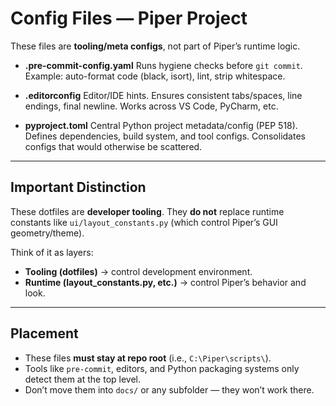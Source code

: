 # Config Files — Piper Project

These files are **tooling/meta configs**, not part of Piper’s runtime logic.

- **.pre-commit-config.yaml**
  Runs hygiene checks before `git commit`.
  Example: auto-format code (black, isort), lint, strip whitespace.

- **.editorconfig**
  Editor/IDE hints. Ensures consistent tabs/spaces, line endings, final newline.
  Works across VS Code, PyCharm, etc.

- **pyproject.toml**
  Central Python project metadata/config (PEP 518).
  Defines dependencies, build system, and tool configs.
  Consolidates configs that would otherwise be scattered.

---

## Important Distinction

These dotfiles are **developer tooling**.
They **do not** replace runtime constants like `ui/layout_constants.py` (which control Piper’s GUI geometry/theme).

Think of it as layers:
- **Tooling (dotfiles)** → control development environment.
- **Runtime (layout_constants.py, etc.)** → control Piper’s behavior and look.

---

## Placement

- These files **must stay at repo root** (i.e., `C:\Piper\scripts\`).
- Tools like `pre-commit`, editors, and Python packaging systems only detect them at the top level.
- Don’t move them into `docs/` or any subfolder — they won’t work there.
